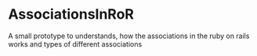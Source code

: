 # AssociationsInRoR
A small prototype to understands, how the associations in the ruby on rails works and types of different associations
